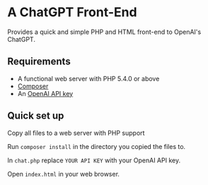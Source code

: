 # A ChatGPT Front-End

Provides a quick and simple PHP and HTML front-end to OpenAI's ChatGPT.

## Requirements

* A functional web server with PHP 5.4.0 or above
* [Composer](https://getcomposer.org)
* An [OpenAI API key](https://platform.openai.com/docs/api-reference/authentication)

## Quick set up

Copy all files to a web server with PHP support

Run `composer install` in the directory you copied the files to.

In `chat.php` replace `YOUR API KEY` with your OpenAI API key.

Open `index.html` in your web browser.
